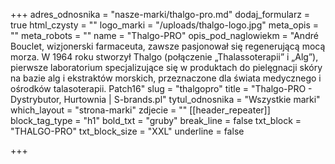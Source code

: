 +++
adres_odnosnika = "nasze-marki/thalgo-pro.md"
dodaj_formularz = true
html_czysty = ""
logo_marki = "/uploads/thalgo-logo.jpg"
meta_opis = ""
meta_robots = ""
name = "Thalgo-PRO"
opis_pod_naglowiekm = "André Bouclet, wizjonerski farmaceuta, zawsze pasjonował się regenerującą mocą morza. W 1964 roku stworzył Thalgo (połączenie „Thalassoterapii” i „Alg”), pierwsze laboratorium specjalizujące się w produktach do pielęgnacji skóry na bazie alg i ekstraktów morskich, przeznaczone dla świata medycznego i ośrodków talasoterapii. Patch16"
slug = "thalgopro"
title = "Thalgo-PRO - Dystrybutor, Hurtownia | S-brands.pl"
tytul_odnosnika = "Wszystkie marki"
which_layout = "strona-marki"
zdjecie = ""
[[header_repeater]]
block_tag_type = "h1"
bold_txt = "gruby"
break_line = false
txt_block = "THALGO-PRO"
txt_block_size = "XXL"
underline = false

+++

